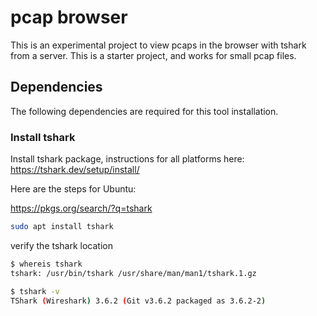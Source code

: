# pcap browser

This is an experimental project to view pcaps in the browser with tshark from a server.
This is a starter project, and works for small pcap files.

## Dependencies

The following dependencies are required for this tool installation.

### Install tshark

Install tshark package, instructions for all platforms here: https://tshark.dev/setup/install/

Here are the steps for Ubuntu:

https://pkgs.org/search/?q=tshark

```sh
sudo apt install tshark
```

verify the tshark location

```sh
$ whereis tshark
tshark: /usr/bin/tshark /usr/share/man/man1/tshark.1.gz

$ tshark -v
TShark (Wireshark) 3.6.2 (Git v3.6.2 packaged as 3.6.2-2)
```


